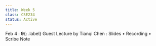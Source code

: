 ```yaml
---
title: Week 5
class: CSE234
status: Active
---
```


Feb 4
: **9**{: .label} Guest Lecture by Tianqi Chen
  : Slides &#8226; Recording &#8226; Scribe Note

